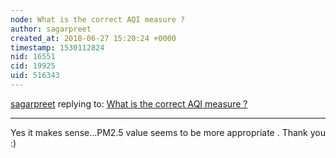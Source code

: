 ```yaml
---
node: What is the correct AQI measure ?
author: sagarpreet
created_at: 2018-06-27 15:20:24 +0000
timestamp: 1530112824
nid: 16551
cid: 19925
uid: 516343
---
```




[sagarpreet](../profile/sagarpreet) replying to: [What is the correct AQI measure ?](../notes/sagarpreet/06-22-2018/what-is-the-correct-aqi-measure)

----
Yes it makes sense...PM2.5 value seems to be more appropriate . Thank you :)